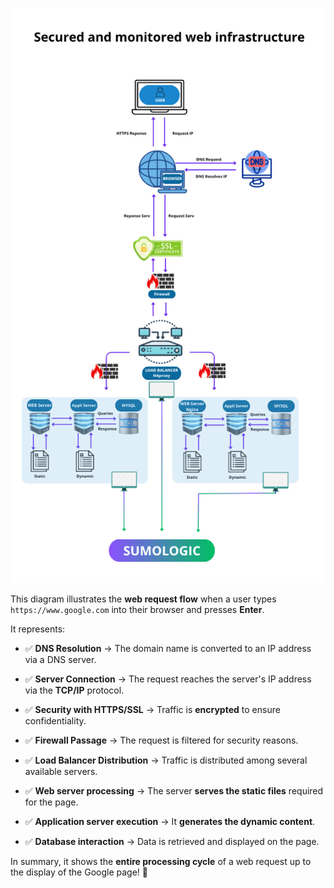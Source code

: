 

![diagram](images/Secured_and_monitored_web_infrastructure.png)

This diagram illustrates the **web request flow** when a user types `https://www.google.com` into their browser and presses **Enter**.

It represents:
- ✅ **DNS Resolution** → The domain name is converted to an IP address via a DNS server.

- ✅ **Server Connection** → The request reaches the server's IP address via the **TCP/IP** protocol.

- ✅ **Security with HTTPS/SSL** → Traffic is **encrypted** to ensure confidentiality.

- ✅ **Firewall Passage** → The request is filtered for security reasons.

- ✅ **Load Balancer Distribution** → Traffic is distributed among several available servers.

- ✅ **Web server processing** → The server **serves the static files** required for the page.

- ✅ **Application server execution** → It **generates the dynamic content**.

- ✅ **Database interaction** → Data is retrieved and displayed on the page.

In summary, it shows the **entire processing cycle** of a web request up to the display of the Google page! 🚀